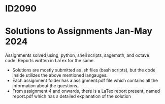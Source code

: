 # ID2090

# Solutions to Assignments Jan-May 2024

Assignments solved using, python, shell scripts, sagemath, and octave code. Reports written in LaTex for the same.
- Solutions are mostly submitted as .sh files (bash scripts), but the code inside utilizes the above mentioned langauges.
- Each assignment folder has a assignment.pdf file which contains all the information about the questions.
- From assignment 4 and onwards, there is a LaTex report present, named report.pdf which has a detailed explanation of the solution
